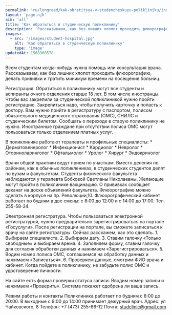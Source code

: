 ```yaml
---
permalink: 'ru/longread/kak-obratitsya-v-studencheskuyu-polikliniku/index.html'
layout: 'page.njk'
aim: 'all'
title: 'Как обратиться в студенческую поликлинику'
description: 'Рассказываем, как без лишних хлопот проходить флюорографию, делать прививки и тратить минимум времени на посещение больниц'
images:
  - src: '/images/student-hospital.jpg'
    alt: 'Как обратиться в студенческую поликлинику'
    type: 'image'
updatedAt: 1568360578
---
```

Всем студентам когда-нибудь нужна помощь или консультация врача. Рассказываем, как без лишних хлопот проходить флюорографию, делать прививки и тратить минимум времени на посещение больниц.

Регистрация: Обратиться в поликлинику могут все студенты и аспиранты очного отделения старше 18 лет. В том числе иностранцы. Чтобы вас закрепили за студенческой поликлиникой нужно пройти регистрацию. Закрепиться надо, чтобы получить карточку и попасть к доктору. Вам нужно прийти в регистратуру с паспортом, полисом обязательного медицинского страхования (ОМС), СНИЛС и студенческим билетом. Сообщать о переходе в старую поликлинику не нужно. Иностранные граждане при отсутствии полиса ОМС могут пользоваться только отделением платных услуг.

В поликлинике работают терапевты и профильные специалисты: \* Дерматовенеролог \* Инфекционист \* Кардиолог \* Невролог \* Оториноларинголог \* Офтальмолог \* Уролог \* Хирург \* Эндокринолог

Врачи общей практики ведут прием по участкам. Вместо деления по районам, как в обычных поликлениках, в студенческих студентов делят по вузам и факультетам. Студенты физического факультета наблюдаются у терапевта Бобковой Светланы Николаевны. Желающие могут пройти в поликлинике вакцинацию. О прививках сообщает деканат на доске объявлений факультета. Флюорографию можно сделать в корпусе на пр. Революции,10. Флюорографический кабинет работает по будням в две смены: с 8:00 до 12:00 и с 14:00 до 17:00. Тел. 255-58-24.

Электронная регистратура. Чтобы пользоваться электронной регистратурой, нужно предварительно зарегистрироваться на портале «Госуслуги». После регистрации на портале, вы сможете записаться к врачу на сайте регистратуры. Сейчас расскажем, как это сделать. 1. Выбираем специалиста. 2. Выбираем дату. 3. Ставим галочку «Только свободные» и выбираем время. 4. Заполняем форму, ставим галочку для согласия обработки данных и нажимаем «Зарегистрироваться». 5. Водим номер полиса ОМС, соглашаемся на обработку данных и нажимаем «Записаться». 6. Проверяем данные, смотрим ФИО врача и кабинет. Когда пойдете в поликлинику, не забудьте полис ОМС и удостоверение личности.

На сайте есть форма проверки статуса записи. Вводим номер записи и нажимаем «Проверить». Система покажет одобрена ли ваша запись.

Режим работы и контакты Поликлиника работает по будням с 8:00 до 20:00. В выходные с 9:00 до 14:00 принимает дежурный врач. Адрес: ул Чайковского, 8 Телефон: +7 (473) 255-66-12 Почта: [studclinic@gmail.com](mailto:studclinic@gmail.com)
